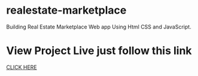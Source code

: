 # realestate-marketplace
Building Real Estate Marketplace Web app Using Html CSS and JavaScript.

# View Project Live just follow this link 
[CLICK HERE](https://sujanban.github.io/realestate-marketplace/)

